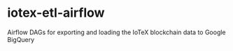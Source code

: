 # iotex-etl-airflow
Airflow DAGs for exporting and loading the IoTeX blockchain data to Google BigQuery
